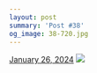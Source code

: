 ```yaml
---
layout: post
summary: 'Post #38'
og_image: 38-720.jpg
---
```


<p>
  <time>
    <a href="/38">January 26, 2024</a>
  </time>
  <a href="/38">
    <img src="{{ site.assets_url }}/38-360.jpg" srcset="{{ site.assets_url }}/38-180.jpg 180w, {{ site.assets_url }}/38-360.jpg 360w, {{ site.assets_url }}/38-540.jpg 540w, {{ site.assets_url }}/38-720.jpg 720w" sizes="(min-width: 700px) 50vw, calc(100vw - 2rem)" />
  </a>
</p>

